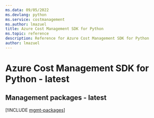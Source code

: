 ```yaml
---
ms.data: 09/05/2022
ms.devlang: python
ms.service: costmanagement
ms.author: lmazuel
title: Azure Cost Management SDK for Python
ms.topic: reference
description: Reference for Azure Cost Management SDK for Python
author: lmazuel
---
```

# Azure Cost Management SDK for Python - latest

## Management packages - latest
[!INCLUDE [mgmt-packages](cost-management-mgmt-index.md)]